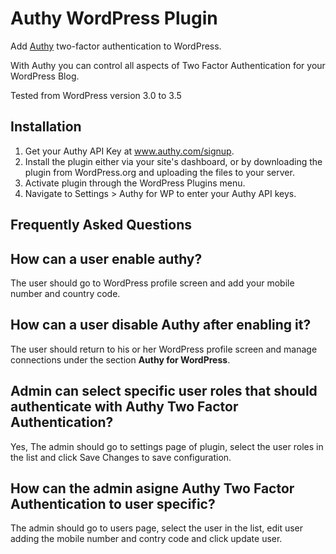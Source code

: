 # Authy WordPress Plugin

Add [Authy](http://www.authy.com) two-factor authentication to WordPress.

With Authy you can control all aspects of Two Factor Authentication for
your WordPress Blog.

Tested from WordPress version 3.0 to 3.5

## Installation

1. Get your Authy API Key at www.authy.com/signup.
2. Install the plugin either via your site's dashboard, or by downloading the plugin from WordPress.org and uploading the files to your server.
3. Activate plugin through the WordPress Plugins menu.
4. Navigate to Settings > Authy for WP to enter your Authy API keys.


## Frequently Asked Questions

## How can a user enable authy?

The user should go to WordPress profile screen and add your mobile number and country code.

## How can a user disable Authy after enabling it?

The user should return to his or her WordPress profile screen and manage connections under the section **Authy for WordPress**.

## Admin can select specific user roles that should authenticate with Authy Two Factor Authentication?

Yes, The admin should go to settings page of plugin, select the user roles in the list and click Save Changes to save configuration.

## How can the admin asigne Authy Two Factor Authentication to user specific?

The admin should go to users page, select the user in the list, edit user adding the mobile number and contry code and click update user.
